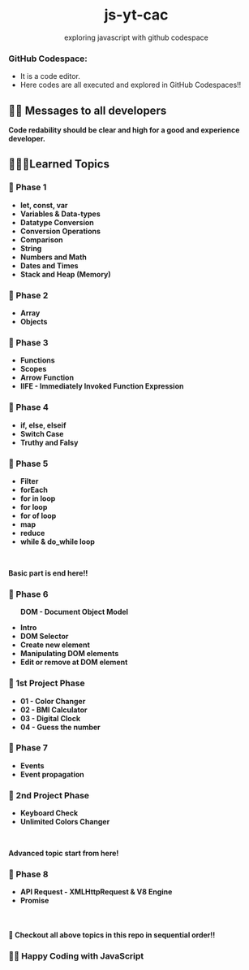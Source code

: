 <h1 align="center">js-yt-cac</h1>
<p align="center">exploring javascript with github codespace</p>


<h3><b>GitHub Codespace:</b></h3>
<ul>
    <li>It is a code editor.</li>
    <li>Here codes are all executed and explored in GitHub Codespaces!!</li>
</ul>

<h2>🧑‍💻 Messages to all developers</h2>
<b>Code redability should be clear and high for a good and experience developer.

## 🧑🏻‍💻Learned Topics

<h3>🚀 Phase 1</h3>
<ul>
    <li>let, const, var</li>
    <li>Variables & Data-types</li>
    <li>Datatype Conversion</li>
    <li>Conversion Operations</li>
    <li>Comparison</li>
    <li>String</li>
    <li>Numbers and Math</li>
    <li>Dates and Times</li>
    <li>Stack and Heap (Memory)</li>
</ul>

<h3>🚀 Phase 2</h3>
<ul>
    <li>Array</li>
    <li>Objects</li>
</ul>


<h3>🚀 Phase 3</h3>
<ul>
    <li>Functions</li>
    <li>Scopes</li>
    <li>Arrow Function</li>
    <li>IIFE - Immediately Invoked Function Expression</li>
</ul>


<h3>🚀 Phase 4</h3>
<ul>
    <li>if, else, elseif</li>
    <li>Switch Case</li>
    <li>Truthy and Falsy</li>
</ul>


<h3>🚀 Phase 5</h3>
<ul>
    <li>Filter</li>
    <li>forEach</li>
    <li>for in loop</li>
    <li>for loop</li>
    <li>for of loop</li>
    <li>map</li>
    <li>reduce</li>
    <li>while & do_while loop</li>
</ul>

<br />
<p>Basic part is end here!!</p>

<h3>🚀 Phase 6</h3>
<ul>
    <p>DOM - Document Object Model</p>
    <li>Intro</li>
    <li>DOM Selector</li>
    <li>Create new element</li>
    <li>Manipulating DOM elements</li>
    <li>Edit or remove at DOM element</li>
</ul>

<h3>🚀 1st Project Phase</h3>
<ul>
    <li>01 - Color Changer</li>
    <li>02 - BMI Calculator</li>
    <li>03 - Digital Clock</li>
    <li>04 - Guess the number</li>
</ul>


<h3>🚀 Phase 7</h3>
<ul>
    <li>Events</li>
    <li>Event propagation</li>
</ul>


<h3>🚀 2nd Project Phase</h3>
<ul>
    <li>Keyboard Check</li>
    <li>Unlimited Colors Changer</li>
</ul>

<br/>
<p>Advanced topic start from here!</p>


<h3>🚀 Phase 8</h3>
<ul>
    <li>API Request - XMLHttpRequest & V8 Engine</li>
    <li>Promise</li>
</ul>

<br />
<h4>🚀 Checkout all above topics in this repo in sequential order!!</h4>


### 🧑‍💻 Happy Coding with JavaScript